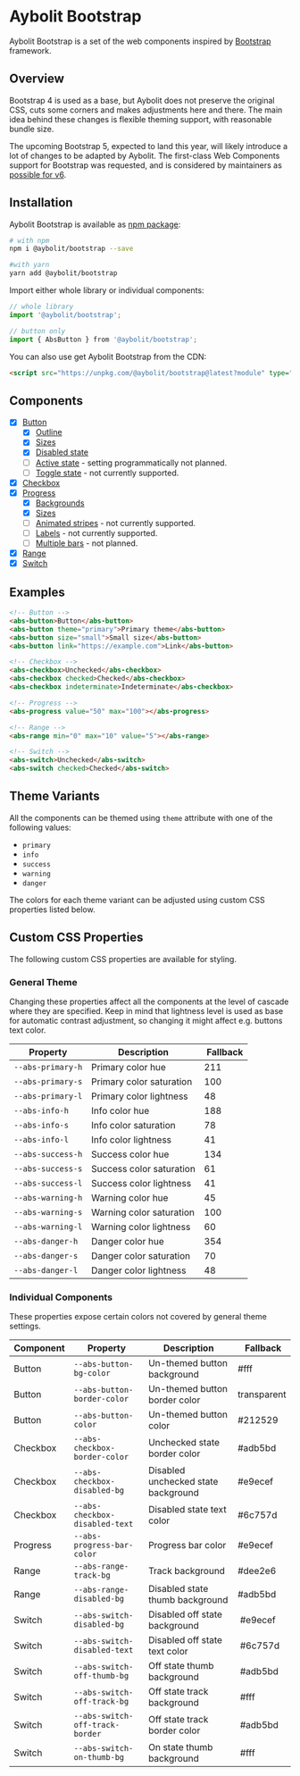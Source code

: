 # Aybolit Bootstrap

Aybolit Bootstrap is a set of the web components inspired by [Bootstrap](https://getbootstrap.com) framework.

## Overview

Bootstrap 4 is used as a base, but Aybolit does not preserve the original CSS, cuts some corners and makes adjustments here and there. The main idea behind these changes is flexible theming support, with reasonable bundle size.

The upcoming Bootstrap 5, expected to land this year, will likely introduce a lot of changes to be adapted by Aybolit. The first-class Web Components support for Bootstrap was requested, and is considered by maintainers as [possible for v6](https://github.com/twbs/bootstrap/issues/28131#issuecomment-458453934).

## Installation

Aybolit Bootstrap is available as [npm package](https://www.npmjs.com/package/@aybolit/bootstrap):

```sh
# with npm
npm i @aybolit/bootstrap --save

#with yarn
yarn add @aybolit/bootstrap
```

Import either whole library or individual components:

```js
// whole library
import '@aybolit/bootstrap';

// button only
import { AbsButton } from '@aybolit/bootstrap';
```

You can also use get Aybolit Bootstrap from the CDN:

```html
<script src="https://unpkg.com/@aybolit/bootstrap@latest?module" type="module"></script>
```

## Components

- [x] [Button](https://getbootstrap.com/docs/4.3/components/buttons/)
  - [x] [Outline](https://getbootstrap.com/docs/4.3/components/buttons/#outline-buttons)
  - [x] [Sizes](https://getbootstrap.com/docs/4.3/components/buttons/#sizes)
  - [x] [Disabled state](https://getbootstrap.com/docs/4.3/components/buttons/#disabled-state)
  - [ ] [Active state](https://getbootstrap.com/docs/4.3/components/buttons/#active-state) - setting programmatically not planned.
  - [ ] [Toggle state](https://getbootstrap.com/docs/4.3/components/buttons/#toggle-states) - not currently supported.
- [x] [Checkbox](https://getbootstrap.com/docs/4.3/components/forms/#checkboxes)
- [x] [Progress](https://getbootstrap.com/docs/4.3/components/progress/)
  - [x] [Backgrounds](https://getbootstrap.com/docs/4.3/components/progress/#backgrounds)
  - [x] [Sizes](https://getbootstrap.com/docs/4.3/components/progress/#height)
  - [ ] [Animated stripes](https://getbootstrap.com/docs/4.3/components/progress/#animated-stripes) - not currently supported.
  - [ ] [Labels](https://getbootstrap.com/docs/4.3/components/progress/#labels) - not currently supported.
  - [ ] [Multiple bars](https://getbootstrap.com/docs/4.3/components/progress/#multiple-bars) - not planned.
- [x] [Range](https://getbootstrap.com/docs/4.3/components/forms/#range)
- [x] [Switch](https://getbootstrap.com/docs/4.3/components/forms/#switches)

## Examples

```html
<!-- Button -->
<abs-button>Button</abs-button>
<abs-button theme="primary">Primary theme</abs-button>
<abs-button size="small">Small size</abs-button>
<abs-button link="https://example.com">Link</abs-button>

<!-- Checkbox -->
<abs-checkbox>Unchecked</abs-checkbox>
<abs-checkbox checked>Checked</abs-checkbox>
<abs-checkbox indeterminate>Indeterminate</abs-checkbox>

<!-- Progress -->
<abs-progress value="50" max="100"></abs-progress>

<!-- Range -->
<abs-range min="0" max="10" value="5"></abs-range>

<!-- Switch -->
<abs-switch>Unchecked</abs-switch>
<abs-switch checked>Checked</abs-switch>
```

## Theme Variants

All the components can be themed using `theme` attribute with one of the following values:

- `primary`
- `info`
- `success`
- `warning`
- `danger`

The colors for each theme variant can be adjusted using custom CSS properties listed below.

## Custom CSS Properties

The following custom CSS properties are available for styling.

### General Theme

Changing these properties affect all the components at the level of cascade where they are specified. Keep in mind that lightness level is used as base for automatic contrast adjustment, so changing it might affect e.g. buttons text color.

| Property | Description | Fallback |
|----------|-------------|----------|
| `--abs-primary-h` | Primary color hue | 211 |
| `--abs-primary-s` | Primary color saturation | 100 |
| `--abs-primary-l` | Primary color lightness | 48 |
| `--abs-info-h` | Info color hue | 188 |
| `--abs-info-s` | Info color saturation | 78 |
| `--abs-info-l` | Info color lightness | 41 |
| `--abs-success-h` | Success color hue | 134 |
| `--abs-success-s` | Success color saturation | 61 |
| `--abs-success-l` | Success color lightness | 41 |
| `--abs-warning-h` | Warning color hue | 45 |
| `--abs-warning-s` | Warning color saturation | 100 |
| `--abs-warning-l` | Warning color lightness | 60 |
| `--abs-danger-h` | Danger color hue | 354 |
| `--abs-danger-s` | Danger color saturation | 70 |
| `--abs-danger-l` | Danger color lightness | 48 |

### Individual Components

These properties expose certain colors not covered by general theme settings.

| Component | Property | Description | Fallback |
|-----------|----------|-------------|----------|
| Button    | `--abs-button-bg-color` | Un-themed button background | #fff |
| Button    | `--abs-button-border-color` | Un-themed button border color | transparent |
| Button    | `--abs-button-color` | Un-themed button color | #212529 |
| Checkbox  | `--abs-checkbox-border-color` | Unchecked state border color | #adb5bd |
| Checkbox  | `--abs-checkbox-disabled-bg` | Disabled unchecked state background | #e9ecef |
| Checkbox  | `--abs-checkbox-disabled-text` | Disabled state text color | #6c757d |
| Progress  | `--abs-progress-bar-color` | Progress bar color | #e9ecef |
| Range     | `--abs-range-track-bg` | Track background | #dee2e6 |
| Range     | `--abs-range-disabled-bg` | Disabled state thumb background | #adb5bd |
| Switch    | `--abs-switch-disabled-bg` | Disabled off state background | #e9ecef |
| Switch    | `--abs-switch-disabled-text` | Disabled off state text color | #6c757d |
| Switch    | `--abs-switch-off-thumb-bg` | Off state thumb background | #adb5bd |
| Switch    | `--abs-switch-off-track-bg` | Off state track background | #fff |
| Switch    | `--abs-switch-off-track-border` | Off state track border color | #adb5bd |
| Switch    | `--abs-switch-on-thumb-bg` | On state thumb background | #fff |
